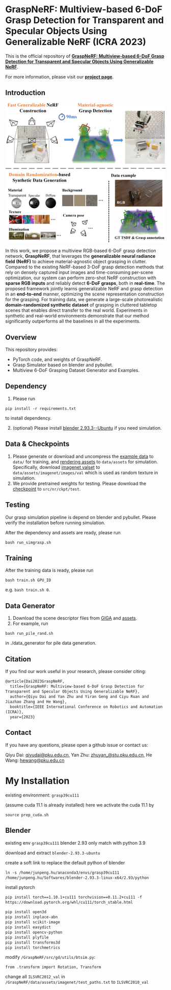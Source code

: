 # GraspNeRF: Multiview-based 6-DoF Grasp Detection for Transparent and Specular Objects Using Generalizable NeRF (ICRA 2023)

This is the official repository of [**GraspNeRF: Multiview-based 6-DoF Grasp Detection for Transparent and Specular Objects Using Generalizable NeRF**](https://arxiv.org/abs/2210.06575).

For more information, please visit our [**project page**](https://pku-epic.github.io/GraspNeRF/).

## Introduction
<img src="images/teaser.png" width="640">

In this work, we propose a multiview RGB-based 6-DoF grasp detection network, **GraspNeRF**, 
that leverages the **generalizable neural radiance field (NeRF)** to achieve material-agnostic object grasping in clutter. 
Compared to the existing NeRF-based 3-DoF grasp detection methods that rely on densely captured input images and time-consuming per-scene optimization, 
our system can perform zero-shot NeRF construction with **sparse RGB inputs** and reliably detect **6-DoF grasps**, both in **real-time**. 
The proposed framework jointly learns generalizable NeRF and grasp detection in an **end-to-end** manner, optimizing the scene representation construction for the grasping. 
For training data, we generate a large-scale photorealistic **domain-randomized synthetic dataset** of grasping in cluttered tabletop scenes that enables direct transfer to the real world. 
Experiments in synthetic and real-world environments demonstrate that our method significantly outperforms all the baselines in all the experiments.

## Overview
This repository provides:
- PyTorch code, and weights of GraspNeRF.
- Grasp Simulator based on blender and pybullet.
- Multiview 6-DoF Grasping Dataset Generator and Examples.

## Dependency
1. Please run 
```
pip install -r requirements.txt
```
to install dependency.

2. (optional) Please install [blender 2.93.3--Ubuntu](https://www.blender.org/) if you need simulation.

## Data & Checkpoints
1. Please generate or download and uncompress the [example data](https://drive.google.com/file/d/1Ku-EotayUhfv5DtXAvFitGzzdMF84Ve2/view?usp=share_link) to `data/` for training, and [rendering assets](https://drive.google.com/file/d/1Udvi2QQ6AtYDLUWY0oH-PO2R6kZBxJLT/view?usp=share_link) to `data/assets` for simulation. 
Specifically, download [imagenet valset](https://image-net.org/data/ILSVRC/2010/ILSVRC2010_images_val.tar) to `data/assets/imagenet/images/val` which is used as random texture in simulation. 
2. We provide pretrained weights for testing. Please download the [checkpoint](https://drive.google.com/file/d/1k-Cy4NO2isCBYc3az-34HEdcNxDptDgU/view?usp=share_link) to `src/nr/ckpt/test`. 

## Testing
Our grasp simulation pipeline is depend on blender and pybullet. Please verify the installation before running simulation.

After the dependency and assets are ready, please run 
```
bash run_simgrasp.sh
```

## Training
After the training data is ready, please run
```
bash train.sh GPU_ID
```
e.g. `bash train.sh 0`.

## Data Generator
1. Download the scene descriptor files from [GIGA](https://github.com/UT-Austin-RPL/GIGA#pre-generated-data) and [assets](https://drive.google.com/file/d/1-59zcQ8h5esT_ogjaDjtzQ6sG70WNWzU/view?usp=share_link).
2. For example, run 
```
bash run_pile_rand.sh 
```
in ./data_generator for pile data generation.

## Citation
If you find our work useful in your research, please consider citing:

```
@article{Dai2023GraspNeRF,
  title={GraspNeRF: Multiview-based 6-DoF Grasp Detection for Transparent and Specular Objects Using Generalizable NeRF},
  author={Qiyu Dai and Yan Zhu and Yiran Geng and Ciyu Ruan and Jiazhao Zhang and He Wang},
  booktitle={IEEE International Conference on Robotics and Automation (ICRA)},
  year={2023}
```

## Contact
If you have any questions, please open a github issue or contact us:

Qiyu Dai: qiyudai@pku.edu.cn, Yan Zhu: zhuyan_@stu.pku.edu.cn, He Wang: hewang@pku.edu.cn


# My Installation
<!-- (previous environment: `grasp37cu111` not working with blender) -->

existing environment: `grasp39cu111`

(assume cuda 11.1 is already installed)
here we activate the cuda 11.1 by
```
source prep_cuda.sh
```

## Blender

existing env `grasp39cu111`
blender 2.93 only match with python 3.9

download and extract `blender-2.93.3-ubuntu`

create a soft link to replace the default python of blender
```
ln -s /home/junpeng.hu/anaconda3/envs/grasp39cu111 /home/junpeng.hu/Softwares/blender-2.93.3-linux-x64/2.93/python
```

install pytorch
```
pip install torch==1.10.1+cu111 torchvision==0.11.2+cu111 -f https://download.pytorch.org/whl/cu111/torch_stable.html
```

```
pip install open3d 
pip install inplace-abn
pip install scikit-image
pip install easydict
pip install opencv-python
pip install plyfile
pip install transforms3d
pip install torchmetrics
```
modify `/GraspNeRF/src/gd/utils/btsim.py`:
```
from .transform import Rotation, Transform
```

change all `ILSVRC2012_val` in `/GraspNeRF/data/assets/imagenet/test_paths.txt` to `ILSVRC2010_val`

